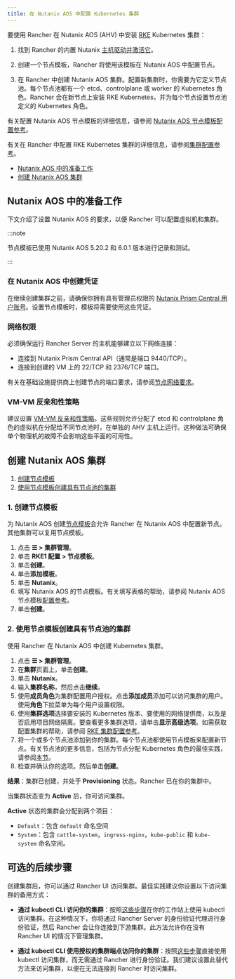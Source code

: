 ```yaml
---
title: 在 Nutanix AOS 中配置 Kubernetes 集群
---
```


要使用 Rancher 在 Nutanix AOS (AHV) 中安装 [RKE](https://rancher.com/docs/rke/latest/en/) Kubernetes 集群：

1. 找到 Rancher 的内置 Nutanix [主机驱动并激活它](../../../rancher-admin/global-configuration/provisioning-drivers/manage-node-drivers.md#激活停用主机驱动)。

1. 创建一个节点模板，Rancher 将使用该模板在 Nutanix AOS 中配置节点。

1. 在 Rancher 中创建 Nutanix AOS 集群。配置新集群时，你需要为它定义节点池。每个节点池都有一个 etcd、controlplane 或 worker 的 Kubernetes 角色。Rancher 会在新节点上安装 RKE Kubernetes，并为每个节点设置节点池定义的 Kubernetes 角色。

有关配置 Nutanix AOS 节点模板的详细信息，请参阅 [Nutanix AOS 节点模板配置参考](node-template-configuration.md)。

有关在 Rancher 中配置 RKE Kubernetes 集群的详细信息，请参阅[集群配置参考](../../configuration/rke1.md)。

- [Nutanix AOS 中的准备工作](#nutanix-aos-中的准备工作)
- [创建 Nutanix AOS 集群](#创建-nutanix-aos-集群)

## Nutanix AOS 中的准备工作

下文介绍了设置 Nutanix AOS 的要求，以便 Rancher 可以配置虚拟机和集群。

:::note

节点模板已使用 Nutanix AOS 5.20.2 和 6.0.1 版本进行记录和测试。

:::

### 在 Nutanix AOS 中创建凭证

在继续创建集群之前，请确保你拥有具有管理员权限的 [Nutanix Prism Central 用户账号](https://portal.nutanix.com/page/documents/details?targetId=Nutanix-Security-Guide-v6_0:wc-user-create-wc-t.html)。设置节点模板时，模板将需要使用这些凭证。

### 网络权限

必须确保运行 Rancher Server 的主机能够建立以下网络连接：

- 连接到 Nutanix Prism Central API（通常是端口 9440/TCP）。
- 连接到创建的 VM 上的 22/TCP 和 2376/TCP 端口。

有关在基础设施提供商上创建节点的端口要求，请参阅[节点网络要求](../../node-requirements.md#网络要求)。

### VM-VM 反亲和性策略

建议设置 [VM-VM 反亲和性策略](https://portal.nutanix.com/page/documents/details?targetId=AHV-Admin-Guide-v6_1:ahv-vm-anti-affinity-t.html)。这些规则允许分配了 etcd 和 controlplane 角色的虚拟机在分配给不同节点池时，在单独的 AHV 主机上运行。这种做法可确保单个物理机的故障不会影响这些平面的可用性。

## 创建 Nutanix AOS 集群

1. [创建节点模板](#1-创建节点模板)
2. [使用节点模板创建具有节点池的集群](#2-使用节点模板创建具有节点池的集群)

### 1. 创建节点模板

为 Nutanix AOS 创建[节点模板](../infra-providers.md#节点模板)会允许 Rancher 在 Nutanix AOS 中配置新节点。其他集群可以复用节点模板。

1. 点击 **☰ > 集群管理**。
1. 单击 **RKE1 配置 > 节点模板**。
1. 单击**创建**。
1. 单击**添加模板**。
1. 单击 **Nutanix**。
1. 填写 Nutanix AOS 的节点模板。有关填写表格的帮助，请参阅 Nutanix AOS 节点模板[配置参考](node-template-configuration.md)。
1. 单击**创建**。

### 2. 使用节点模板创建具有节点池的集群

使用 Rancher 在 Nutanix AOS 中创建 Kubernetes 集群。

1. 点击 **☰ > 集群管理**。
1. 在**集群**页面上，单击**创建**。
1. 单击 **Nutanix**。
1. 输入**集群名称**，然后点击**继续**。
1. 使用**成员角色**为集群配置用户授权。点击**添加成员**添加可以访问集群的用户。使用**角色**下拉菜单为每个用户设置权限。
1. 使用**集群选项**选择要安装的 Kubernetes 版本、要使用的网络提供商，以及是否启用项目网络隔离。要查看更多集群选项，请单击**显示高级选项**。如需获取配置集群的帮助，请参阅 [RKE 集群配置参考](../../configuration/rke1.md)。
1. 将一个或多个节点池添加到你的集群。每个节点池都使用节点模板来配置新节点。有关节点池的更多信息，包括为节点分配 Kubernetes 角色的最佳实践，请参阅[本节](../infra-providers.md#节点池)。
1. 检查并确认你的选项。然后单击**创建**。

**结果**：集群已创建，并处于 **Provisioning** 状态。Rancher 已在你的集群中。

当集群状态变为 **Active** 后，你可访问集群。

**Active** 状态的集群会分配到两个项目：

- `Default`：包含 `default` 命名空间
- `System`：包含 `cattle-system`，`ingress-nginx`，`kube-public` 和 `kube-system` 命名空间。

## 可选的后续步骤

创建集群后，你可以通过 Rancher UI 访问集群。最佳实践建议你设置以下访问集群的备用方式：

- **通过 kubectl CLI 访问你的集群**：按照[这些步骤](../../../cluster-admin/manage-clusters/access-clusters/use-kubectl-and-kubeconfig.md#在工作站使用-kubectl-访问集群)在你的工作站上使用 kubectl 访问集群。在这种情况下，你将通过 Rancher Server 的身份验证代理进行身份验证，然后 Rancher 会让你连接到下游集群。此方法允许你在没有 Rancher UI 的情况下管理集群。

- **通过 kubectl CLI 使用授权的集群端点访问你的集群**：按照[这些步骤](../../../cluster-admin/manage-clusters/access-clusters/use-kubectl-and-kubeconfig.md#直接使用下游集群进行身份验证)直接使用 kubectl 访问集群，而无需通过 Rancher 进行身份验证。我们建议设置此替代方法来访问集群，以便在无法连接到 Rancher 时访问集群。
